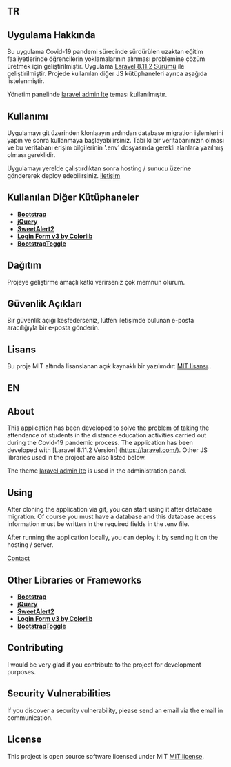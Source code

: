 ## TR

## Uygulama Hakkında
Bu uygulama Covid-19 pandemi sürecinde sürdürülen uzaktan eğitim faaliyetlerinde öğrencilerin yoklamalarının alınması problemine çözüm üretmek için geliştirilmiştir. Uygulama [Laravel 8.11.2 Sürümü](https://laravel.com/) ile geliştirilmiştir. Projede kullanılan diğer JS kütüphaneleri ayrıca aşağıda listelenmiştir.  

Yönetim panelinde [laravel admin lte](https://github.com/jeroennoten/Laravel-AdminLTE) teması kullanılmıştır. 

## Kullanımı
Uygulamayı git üzerinden klonlaayın ardından database migration işlemlerini yapın ve sonra kullanmaya başlayabilirsiniz. Tabi ki bir veritabanınızın olması ve bu veritabanı erişim bilgilerinin '.env' dosyasında gerekli alanlara yazılmış olması gereklidir. 

Uygulamayı yerelde çalıştırdıktan sonra hosting / sunucu üzerine göndererek deploy edebilirsiniz. 
[iletişim](mailto:ascanipek@gmail.com)

## Kullanılan Diğer Kütüphaneler
- **[Bootstrap](https://getbootstrap.com/)**
- **[jQuery](https://github.com/jquery/jquery)**
- **[SweetAlert2](https://github.com/sweetalert2/sweetalert2)**
- **[Login Form v3 by Colorlib](https://colorlib.com/wp/template/login-form-v3/)**
- **[BootstrapToggle](https://www.bootstraptoggle.com/)**

## Dağıtım

Projeye geliştirme amaçlı katkı verirseniz çok memnun olurum.

## Güvenlik Açıkları

Bir güvenlik açığı keşfederseniz, lütfen iletişimde bulunan e-posta aracılığıyla bir e-posta gönderin.

## Lisans

Bu proje MIT altında lisanslanan açık kaynaklı bir yazılımdır: [MIT lisansı](https://opensource.org/licenses/MIT).. 

## EN

## About

This application has been developed to solve the problem of taking the attendance of students in the distance education activities carried out during the Covid-19 pandemic process. The application has been developed with [Laravel 8.11.2 Version] (https://laravel.com/). Other JS libraries used in the project are also listed below.

The theme [laravel admin lte](https://github.com/jeroennoten/Laravel-AdminLTE) is used in the administration panel.

## Using

After cloning the application via git, you can start using it after database migration. Of course you must have a database and this database access information must be written in the required fields in the .env file.

After running the application locally, you can deploy it by sending it on the hosting / server.

[Contact](mailto:ascanipek@gmail.com)

## Other Libraries or Frameworks 

- **[Bootstrap](https://getbootstrap.com/)**
- **[jQuery](https://github.com/jquery/jquery)**
- **[SweetAlert2](https://github.com/sweetalert2/sweetalert2)**
- **[Login Form v3 by Colorlib](https://colorlib.com/wp/template/login-form-v3/)**
- **[BootstrapToggle](https://www.bootstraptoggle.com/)**

## Contributing

I would be very glad if you contribute to the project for development purposes.

## Security Vulnerabilities

If you discover a security vulnerability, please send an email via the email in communication.

## License

This project is open source software licensed under MIT [MIT license](https://opensource.org/licenses/MIT).
